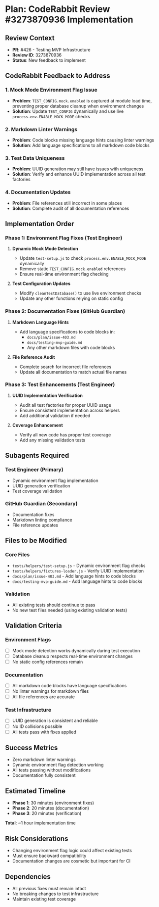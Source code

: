 # Plan: CodeRabbit Review #3273870936 Implementation

## Review Context
- **PR**: #426 - Testing MVP Infrastructure  
- **Review ID**: 3273870936
- **Status**: New feedback to implement

## CodeRabbit Feedback to Address

### 1. Mock Mode Environment Flag Issue
- **Problem**: `TEST_CONFIG.mock.enabled` is captured at module load time, preventing proper database cleanup when environment changes
- **Solution**: Update `TEST_CONFIG` dynamically and use live `process.env.ENABLE_MOCK_MODE` checks

### 2. Markdown Linter Warnings
- **Problem**: Code blocks missing language hints causing linter warnings
- **Solution**: Add language specifications to all markdown code blocks

### 3. Test Data Uniqueness
- **Problem**: UUID generation may still have issues with uniqueness
- **Solution**: Verify and enhance UUID implementation across all test factories

### 4. Documentation Updates
- **Problem**: File references still incorrect in some places
- **Solution**: Complete audit of all documentation references

## Implementation Order

### Phase 1: Environment Flag Fixes (Test Engineer)
1. **Dynamic Mock Mode Detection**
   - Update `test-setup.js` to check `process.env.ENABLE_MOCK_MODE` dynamically
   - Remove static `TEST_CONFIG.mock.enabled` references
   - Ensure real-time environment flag checking

2. **Test Configuration Updates**
   - Modify `cleanTestDatabase()` to use live environment checks
   - Update any other functions relying on static config

### Phase 2: Documentation Fixes (GitHub Guardian)
1. **Markdown Language Hints**
   - Add language specifications to code blocks in:
     - `docs/plan/issue-403.md`
     - `docs/testing-mvp-guide.md`
     - Any other markdown files with code blocks

2. **File Reference Audit**
   - Complete search for incorrect file references
   - Update all documentation to match actual file names

### Phase 3: Test Enhancements (Test Engineer)
1. **UUID Implementation Verification**
   - Audit all test factories for proper UUID usage
   - Ensure consistent implementation across helpers
   - Add additional validation if needed

2. **Coverage Enhancement**
   - Verify all new code has proper test coverage
   - Add any missing validation tests

## Subagents Required

### Test Engineer (Primary)
- Dynamic environment flag implementation
- UUID generation verification
- Test coverage validation

### GitHub Guardian (Secondary)
- Documentation fixes
- Markdown linting compliance
- File reference updates

## Files to be Modified

### Core Files
- `tests/helpers/test-setup.js` - Dynamic environment flag checks
- `tests/helpers/fixtures-loader.js` - Verify UUID implementation
- `docs/plan/issue-403.md` - Add language hints to code blocks
- `docs/testing-mvp-guide.md` - Add language hints to code blocks

### Validation
- All existing tests should continue to pass
- No new test files needed (using existing validation tests)

## Validation Criteria

### Environment Flags
- [ ] Mock mode detection works dynamically during test execution
- [ ] Database cleanup respects real-time environment changes
- [ ] No static config references remain

### Documentation  
- [ ] All markdown code blocks have language specifications
- [ ] No linter warnings for markdown files
- [ ] All file references are accurate

### Test Infrastructure
- [ ] UUID generation is consistent and reliable
- [ ] No ID collisions possible
- [ ] All tests pass with fixes applied

## Success Metrics
- Zero markdown linter warnings
- Dynamic environment flag detection working
- All tests passing without modifications
- Documentation fully consistent

## Estimated Timeline
- **Phase 1**: 30 minutes (environment fixes)
- **Phase 2**: 20 minutes (documentation)
- **Phase 3**: 20 minutes (verification)

**Total**: ~1 hour implementation time

## Risk Considerations
- Changing environment flag logic could affect existing tests
- Must ensure backward compatibility
- Documentation changes are cosmetic but important for CI

## Dependencies
- All previous fixes must remain intact
- No breaking changes to test infrastructure
- Maintain existing test coverage